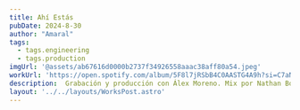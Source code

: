 ```yaml
---
title: Ahí Estás
pubDate: 2024-8-30
author: "Amaral"
tags:
  - tags.engineering
  - tags.production
imgUrl: '@assets/ab67616d0000b2737f34926558aaac38aff80a54.jpeg'
workUrl: 'https://open.spotify.com/album/5F8l7jRSbB4C0AASTG4A9h?si=C7aNkRnqTJGbDU0OfAcHZQ'
description:  Grabación y producción con Álex Moreno. Mix por Nathan Boddy, máster por Vlado Meller.
layout: '../../layouts/WorksPost.astro'
---
```

